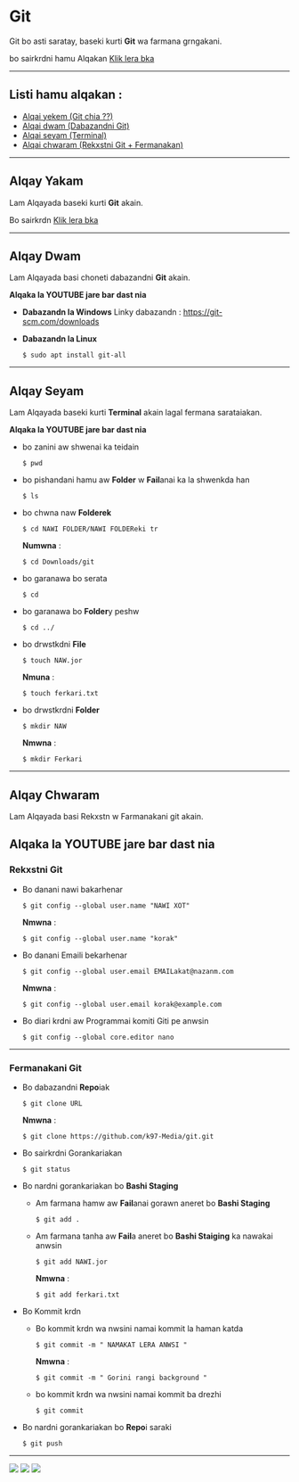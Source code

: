 # Git

Git bo asti saratay, baseki kurti **Git** wa farmana grngakani.

bo sairkrdni hamu Alqakan [Klik lera bka](https://www.youtube.com/playlist?list=PLDPXog3mqHRa5F7S6-Z5Cwn00xniFGPP_)

-----------------------------------------------------
## Listi hamu alqakan :

* [Alqai yekem (Git chia ??)](https://github.com/k97-Media/git#alqay-yakam)
* [Alqai dwam (Dabazandni Git)](https://github.com/k97-Media/git#alqay-dwam)
* [Alqai seyam (Terminal)](https://github.com/k97-Media/git#alqay-seyam)
* [Alqai chwaram (Rekxstni Git + Fermanakan)](https://github.com/k97-Media/git#alqay-chwaram)

------------------------------------------------

## Alqay Yakam

Lam Alqayada baseki kurti **Git** akain.

Bo sairkrdn [Klik lera bka](https://youtu.be/FdJL9kyfGIw)

-----------------

## Alqay Dwam

Lam Alqayada basi choneti dabazandni **Git** akain.

**Alqaka la YOUTUBE jare bar dast nia**

* **Dabazandn la Windows**
  Linky dabazandn : https://git-scm.com/downloads
* **Dabazandn la Linux**

  ```
  $ sudo apt install git-all
  ```

-----------------

## Alqay Seyam

Lam Alqayada baseki kurti **Terminal** akain lagal fermana sarataiakan.

**Alqaka la YOUTUBE jare bar dast nia**

* bo zanini aw shwenai ka teidain
   ```
  $ pwd
  ```
* bo pishandani hamu aw **Folder** w **Fail**anai ka la shwenkda han
   ```
  $ ls
  ```

* bo chwna naw **Folderek**
  ```
  $ cd NAWI FOLDER/NAWI FOLDEReki tr
  ```
  **Numwna** :
  ```
  $ cd Downloads/git
  ```

* bo garanawa bo serata

  ```
  $ cd
  ```

* bo garanawa bo **Folder**y peshw

  ```
  $ cd ../
  ```
* bo drwstkdni **File**

  ```
  $ touch NAW.jor
  ```
  **Nmuna** :
  ```
  $ touch ferkari.txt
  ```
* bo drwstkrdni **Folder**
  ```
  $ mkdir NAW
  ```
  **Nmwna** :
  ```
  $ mkdir Ferkari
  ```
-----------------

## Alqay Chwaram

Lam Alqayada basi Rekxstn w Farmanakani git akain.

**Alqaka la YOUTUBE jare bar dast nia**
-----------------

### Rekxstni Git
* Bo danani nawi bakarhenar
  ```
  $ git config --global user.name "NAWI XOT"
  ```
  **Nmwna** :
  ```
  $ git config --global user.name "korak"
  ```
* Bo danani Emaili bekarhenar

  ```
  $ git config --global user.email EMAILakat@nazanm.com
  ```
  **Nmwna** :
  ```
  $ git config --global user.email korak@example.com
  ```
* Bo diari krdni aw Programmai komiti Giti pe anwsin
  ```
  $ git config --global core.editor nano
  ```
-----------------

### Fermanakani Git

* Bo dabazandni **Repo**iak

  ```
  $ git clone URL
  ```
  **Nmwna** :
  ```
  $ git clone https://github.com/k97-Media/git.git
  ```
* Bo sairkrdni Gorankariakan
  ```
  $ git status
  ```
* Bo nardni gorankariakan bo **Bashi Staging**
  * Am farmana hamw aw **Fail**anai gorawn aneret bo **Bashi Staging**
    ```
    $ git add .
    ```
  * Am farmana tanha aw **Fail**a aneret bo **Bashi Staiging** ka nawakai anwsin
    ```
    $ git add NAWI.jor
    ```
    **Nmwna** :
    ```
    $ git add ferkari.txt
    ```
* Bo Kommit krdn
  * Bo kommit krdn wa nwsini namai kommit la haman katda
    ```
    $ git commit -m " NAMAKAT LERA ANWSI "
    ```
    **Nmwna** :

    ```
    $ git commit -m " Gorini rangi background "
    ```
  * bo kommit krdn wa nwsini namai kommit ba drezhi
    ```
    $ git commit
    ```
* Bo nardni gorankariakan bo **Repo**i saraki
  ```
  $ git push
  ```


----------------------------------------------------------

[<img src="https://img.shields.io/badge/Twitter-1DA1F2?style=for-the-badge&logo=twitter&logoColor=white"/><img>](https://twitter.com/K97Media?s=09)
 [<img src="https://img.shields.io/badge/Instagram-E4405F?style=for-the-badge&logo=instagram&logoColor=white"/><img>](https://www.instagram.com/k97media/?igshid=1f5uecjm3zoau)
 [<img src="https://img.shields.io/badge/YouTube-FF0000?style=for-the-badge&logo=youtube&logoColor=white"/><img>](https://www.youtube.com/channel/UC9j6pieJxlXmpq0k7kV1VDg)
